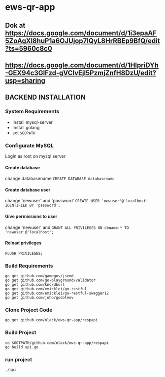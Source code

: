 # ews-qr-app  
## Dok at https://docs.google.com/document/d/1i3epaAF5ZoAgXI8huP1a6OJUjop7lQyL8HrRBEp9BfQ/edit?ts=5960c8c0

## https://docs.google.com/document/d/1HIpriDYh-GEX94c3GlFzd-gVClvEjl5PzmjZnfH8DzU/edit?usp=sharing

## BACKEND INSTALLATION

### System Requirements
- Install mysql-server
- Install golang
- set `$GOPATH`

### Configurate MySQL
Login as root on mysql server
#### Create database
change databasename
`CREATE DATABASE databasename`
#### Create database user
change 'newuser' and 'password'
`CREATE USER 'newuser'@'localhost' IDENTIFIED BY 'password';`
#### Give permissions to user
change 'newuser' and
`GRANT ALL PRIVILEGES ON dbname.* TO 'newuser'@'localhost';`
#### Reload privileges
`FLUSH PRIVILEGES;`


### Build Requirements
`go get github.com/gamegos/jsend`  
`go get github.com/go-playground/validator`  
`go get github.com/knq/dburl`  
`go get github.com/emicklei/go-restful`  
`go get github.com/emicklei/go-restful-swagger12`  
`go get github.com/joho/godotenv`

### Clone Project Code
`go get github.com/nlack/ews-qr-app/respapi`  

### Build Project
`cd $GOTPATH/github.com/nlack/ews-qr-app/respapi`  
`go build api.go`  

### run project
`./api`
